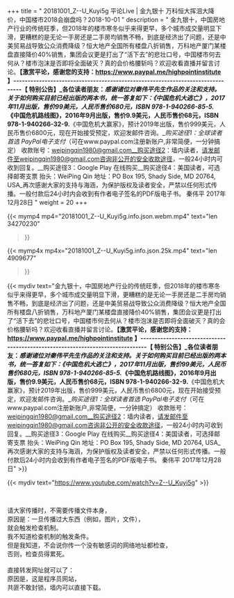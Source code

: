 +++
title = " 20181001_Z--U_Kuyi5g 平论Live |  金九银十 万科恒大挥泪大降价，中国楼市2018会崩盘吗？2018-10-01 "
description = " 金九银十，中国房地产行业的传统旺季，但2018年的楼市寒冬似乎来得更早，多个城市成交量明显下滑，更糟糕的是无论一手房还是二手房均销售不畅，到底是经济出了问题，还是中美贸易战导致公众消费降级？恒大地产全国所有楼盘八折销售，万科地产厦门某楼盘直接降价40%销售，集团会议更是打出了“活下去”的悲壮口号，中国楼市何去何从？楼市泡沫是否即将全面破灭？真的会价格腰斩吗？欢迎收看直播并留言讨论。__【激赏平论，感谢您的支持：https://www.paypal.me/highpointinstitute 】_-------------------------------------------------------------------------------_【 特别公告】_各位读者朋友：_感谢诸位对秦伟平先生作品的关注和支持。_关于如何购买目前已经出版的两本书，统一答复如下：_《中国危机大逃亡》，2017年11月出版，售价99美元，人民币售价680元，ISBN 978-1-940266-85-5._《中国危机路线图》，2016年9月出版，售价9.9美元，人民币售价68元，ISBN 978-1-940266-32-9.__《中国危机大赢家》，预计2019年出版，售价999美元，人民币售价6800元，现在开始接受预定，欢迎发邮件咨询。__购买途径1：全球读者首选 PayPal电子支付_（可在www.paypal.com注册新账户,非常简便，一分钟搞定）     收款账号：weipingqin1980@gmail.com__购买途径2：墙内读者，请发邮件至weipingqin1980@gmail.com咨询非公开的安全收款途径，一般24小时内可收到回复。__购买途径3：Google Play 在线购买__购买途径4：美国读者，可选择邮寄支票     抬头：WeiPing Qin     地址：PO Box 195, Shady Side, MD 20764, USA_再次感谢大家的支持与海涵，为保护版权及读者安全，严禁以任何形式传播。一般付款后24小时内会收到有作者电子签名的PDF版电子书。     秦伟平     2017年12月28日 "
weight = 20
+++

{{< mymp4 mp4="20181001_Z--U_Kuyi5g.info.json.webm.mp4" 
text="len 34270230"
>}}

{{< mymp4x  mp4x="20181001_Z--U_Kuyi5g.info.json.25k.mp4"
text="len 4909677"
>}}


{{< mydiv text="金九银十，中国房地产行业的传统旺季，但2018年的楼市寒冬似乎来得更早，多个城市成交量明显下滑，更糟糕的是无论一手房还是二手房均销售不畅，到底是经济出了问题，还是中美贸易战导致公众消费降级？恒大地产全国所有楼盘八折销售，万科地产厦门某楼盘直接降价40%销售，集团会议更是打出了“活下去”的悲壮口号，中国楼市何去何从？楼市泡沫是否即将全面破灭？真的会价格腰斩吗？欢迎收看直播并留言讨论。__【激赏平论，感谢您的支持：https://www.paypal.me/highpointinstitute 】_-------------------------------------------------------------------------------_【 特别公告】_各位读者朋友：_感谢诸位对秦伟平先生作品的关注和支持。_关于如何购买目前已经出版的两本书，统一答复如下：_《中国危机大逃亡》，2017年11月出版，售价99美元，人民币售价680元，ISBN 978-1-940266-85-5._《中国危机路线图》，2016年9月出版，售价9.9美元，人民币售价68元，ISBN 978-1-940266-32-9.__《中国危机大赢家》，预计2019年出版，售价999美元，人民币售价6800元，现在开始接受预定，欢迎发邮件咨询。__购买途径1：全球读者首选 PayPal电子支付_（可在www.paypal.com注册新账户,非常简便，一分钟搞定）     收款账号：weipingqin1980@gmail.com__购买途径2：墙内读者，请发邮件至weipingqin1980@gmail.com咨询非公开的安全收款途径，一般24小时内可收到回复。__购买途径3：Google Play 在线购买__购买途径4：美国读者，可选择邮寄支票     抬头：WeiPing Qin     地址：PO Box 195, Shady Side, MD 20764, USA_再次感谢大家的支持与海涵，为保护版权及读者安全，严禁以任何形式传播。一般付款后24小时内会收到有作者电子签名的PDF版电子书。     秦伟平     2017年12月28日" >}}
<br>

{{< mydiv text="https://www.youtube.com/watch?v=Z--U_Kuyi5g" >}}


<br>

请大家传播时，不需要传播文件本身，<br>
原因是：一旦传播过大东西（例如，图片，文件），<br>
就会触发检查机制。<br>
我不知道检查机制的触发条件。<br>
但是我知道，不会说你传一个没有敏感词的网络地址都检查，<br>
否则，检查员得累死。<br><br>
直接转发网址就可以了：<br>
原因是，这是程序员网站，<br>
共匪不敢封锁，墙内可以直接下载。


